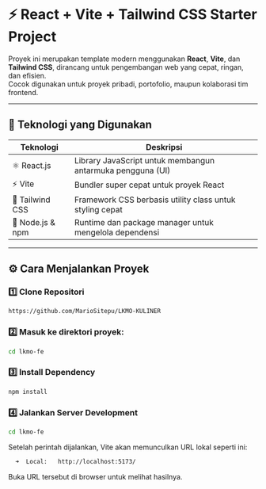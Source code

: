 # ⚡ React + Vite + Tailwind CSS Starter Project

Proyek ini merupakan template modern menggunakan **React**, **Vite**, dan **Tailwind CSS**, dirancang untuk pengembangan web yang cepat, ringan, dan efisien.  
Cocok digunakan untuk proyek pribadi, portofolio, maupun kolaborasi tim frontend.

---

## 🧩 Teknologi yang Digunakan

| Teknologi | Deskripsi |
|------------|------------|
| ⚛️ React.js | Library JavaScript untuk membangun antarmuka pengguna (UI) |
| ⚡ Vite | Bundler super cepat untuk proyek React |
| 🎨 Tailwind CSS | Framework CSS berbasis utility class untuk styling cepat |
| 🧠 Node.js & npm | Runtime dan package manager untuk mengelola dependensi |

---

## ⚙️ Cara Menjalankan Proyek

### 1️⃣ Clone Repositori
```bash
https://github.com/MarioSitepu/LKMO-KULINER
```

### 2️⃣ Masuk ke direktori proyek:
```bash
cd lkmo-fe
```

### 3️⃣ Install Dependency
```bash
npm install
```

### 4️⃣ Jalankan Server Development
```bash
cd lkmo-fe
```
Setelah perintah dijalankan, Vite akan memunculkan URL lokal seperti ini:
```bash
  ➜  Local:   http://localhost:5173/
```
Buka URL tersebut di browser untuk melihat hasilnya.
